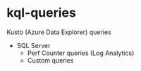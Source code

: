 # kql-queries
Kusto (Azure Data Explorer) queries

- SQL Server
  - Perf Counter queries (Log Analytics)
  - Custom queries